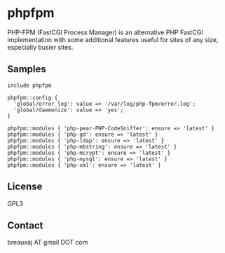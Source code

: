 phpfpm
======

PHP-FPM (FastCGI Process Manager) is an alternative PHP FastCGI implementation
with some additional features useful for sites of any size, especially busier
sites.

Samples
-------
```
include phpfpm
```
```
phpfpm::config {
  'global/error_log': value => '/var/log/php-fpm/error.log';
  'global/daemonize': value => 'yes';
}
```
```
phpfpm::modules { 'php-pear-PHP-CodeSniffer': ensure => 'latest' }
phpfpm::modules { 'php-gd': ensure => 'latest' }
phpfpm::modules { 'php-ldap': ensure => 'latest' }
phpfpm::modules { 'php-mbstring': ensure => 'latest' }
phpfpm::modules { 'php-mcrypt': ensure => 'latest' }
phpfpm::modules { 'php-mysql': ensure => 'latest' }
phpfpm::modules { 'php-xml': ensure => 'latest' }
```

License
-------
GPL3

Contact
-------
breauxaj AT gmail DOT com
